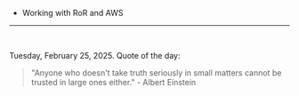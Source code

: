 - Working with RoR and AWS

---

<br>

<!-- quote_marker -->
Tuesday, February 25, 2025. Quote of the day:

> "Anyone who doesn't take truth seriously in small matters cannot be trusted in large ones either." - Albert Einstein
